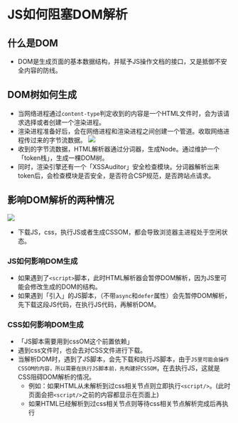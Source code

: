 # JS如何阻塞DOM解析

## 什么是DOM
- DOM是生成页面的基本数据结构，并赋予JS操作文档的接口，又是抵御不安全内容的防线。

## DOM树如何生成
- 当网络进程通过`content-type`判定收到的内容是一个HTML文件时，会为该请求选择或者创建一个渲染进程。
- 渲染进程准备好后，会在网络进程和渲染进程之间创建一个管道。收取网络进程传过来的字节流数据。
![](https://static001.geekbang.org/resource/image/1b/8c/1bfcd419acf6402c20ffc1a5b1909d8c.png)
- 收到的字节流数据，HTML解析器通过分词器，生成Node。通过维护一个「token栈」，生成一棵DOM树。
- 同时，渲染引擎还有一个「XSSAuditor」安全检查模块。分词器解析出来token后，会检查模块是否安全，是否符合CSP规范，是否跨站点请求。

## 影响DOM解析的两种情况
![](https://static001.geekbang.org/resource/image/76/1f/7641c75a80133e747aa2faae8f4c8d1f.png)
- 下载JS，css，执行JS或者生成CSSOM，都会导致浏览器主进程处于空闲状态。

### JS如何影响DOM生成
- 如果遇到了`<script>`脚本，此时HTML解析器会暂停DOM解析，因为JS里可能会修改生成的DOM的结构。
- 如果遇到「引入」的JS脚本，（不带`async`和`defer`属性）会先暂停DOM解析，先下载这段JS代码，在执行JS代码，再解析DOM。

### CSS如何影响DOM生成
- 「JS脚本需要用到cssOM这个前置依赖」
- 遇到css文件时，也会去对CSS文件进行下载。
- 当解析DOM时，遇到了JS脚本，会先下载和执行JS脚本，由于`JS里可能会操作CSSOM的内容，所以需要在执行JS脚本前，先构建好CSSOM`，在去执行JS，这就是CSS阻碍DOM解析的情况。
  - 例如：如果HTML从未解析到过css相关节点则立即执行`<script/>`。(此时页面会把`<script/>`之前的内容都显示在页面上)
  - 如果HTML已经解析到过css相关节点则等待css相关节点解析完成后再执行<script/>。(在CSS解析完的一瞬间会触发之前所有等待CSS资源解析的任务，假如在解析<script/>之前还有<div/>的话，理论上<div/>应该在执行<script/>之前被绘制到页面上，但因为Chrome是按照贞为单位来进行元素的绘制的，如果绘制<div/>与执行<script/>的时间在一贞之内，则会因为在绘制<div/>时被js阻塞，所以实际上需要等js执行完才会实际完成<div/>的绘制)

### 预解析
- 当渲染引擎收到字节流后，会开启一个预解析「线程」`不阻塞`。用来分析HTML文件中的JS，css相关文件，会提前下载这些文件。
- 由于JS可能会修改css的内容，所以执行js的时候，还需要等外部的css下载，解析成CSSOM对象后才执行JS。

## 总结
- css和JS都阻塞到DOM的解析，同时CSS又会阻塞JS的执行。